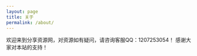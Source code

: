 ```yaml
---
layout: page
title: 关于
permalink: /about/
---
```


欢迎来到分享资源网，对资源如有疑问，请咨询客服QQ：1207253054！ 感谢大家对本站的支持！
